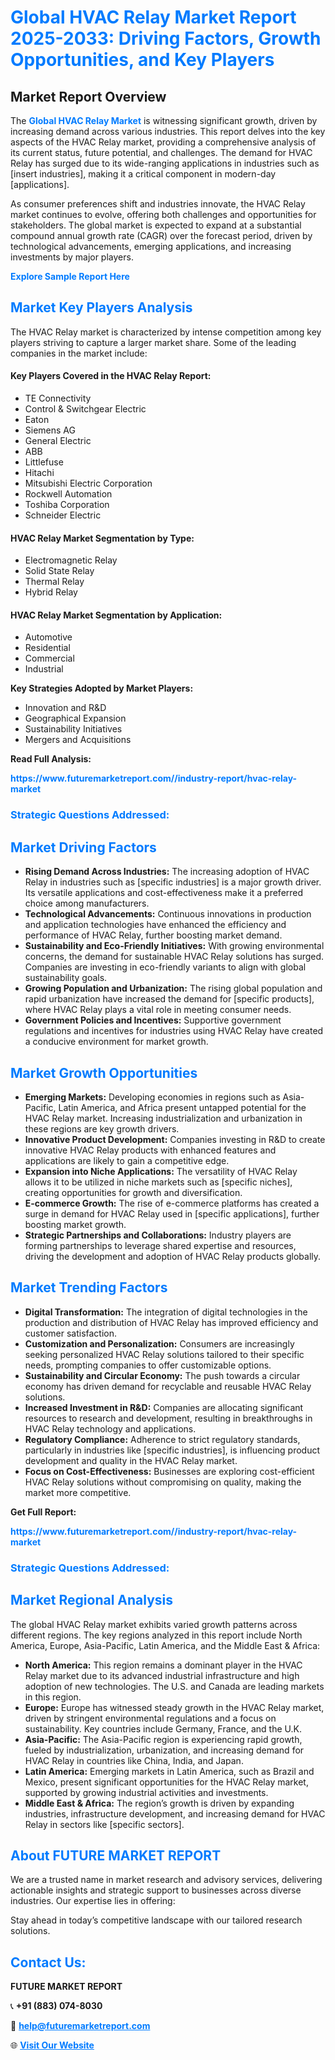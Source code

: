 <h1 style="color: #007BFF;">Global HVAC Relay Market Report 2025-2033: Driving Factors, Growth Opportunities, and Key Players</h1>

<section id="overview">
<h2>Market Report Overview</h2>
<p>The <a href="https://www.futuremarketreport.com//industry-report/hvac-relay-market" style="color: #007BFF; text-decoration: none;"><strong>Global HVAC Relay Market</strong></a> is witnessing significant growth, driven by increasing demand across various industries. This report delves into the key aspects of the HVAC Relay market, providing a comprehensive analysis of its current status, future potential, and challenges. The demand for HVAC Relay has surged due to its wide-ranging applications in industries such as [insert industries], making it a critical component in modern-day [applications].</p>
<p>As consumer preferences shift and industries innovate, the HVAC Relay market continues to evolve, offering both challenges and opportunities for stakeholders. The global market is expected to expand at a substantial compound annual growth rate (CAGR) over the forecast period, driven by technological advancements, emerging applications, and increasing investments by major players.</p>
</section>

<section id="overview">
<p><a href="https://www.futuremarketreport.com//request-sample/reportId=85119" style="color: #007BFF; text-decoration: none;"><strong>Explore Sample Report Here</strong></a></p>
</section>

<section id="key-players">
<h2 style="color: #007BFF;">Market Key Players Analysis</h2>
<p>The HVAC Relay market is characterized by intense competition among key players striving to capture a larger market share. Some of the leading companies in the market include:</p>
<h4>Key Players Covered in the HVAC Relay Report:</h4>
<ul><li>TE Connectivity</li><li>Control &amp; Switchgear Electric</li><li>Eaton</li><li>Siemens AG</li><li>General Electric</li><li>ABB</li><li>Littlefuse</li><li>Hitachi</li><li>Mitsubishi Electric Corporation</li><li>Rockwell Automation</li><li>Toshiba Corporation</li><li>Schneider Electric</li></ul>
<h4>HVAC Relay Market Segmentation by Type:</h4>
<ul><li>Electromagnetic Relay</li><li>Solid State Relay</li><li>Thermal Relay</li><li>Hybrid Relay</li></ul>

<h4>HVAC Relay Market Segmentation by Application:</h4>
<ul><li>Automotive</li><li>Residential</li><li>Commercial</li><li>Industrial</li></ul>
<p><strong>Key Strategies Adopted by Market Players:</strong></p>
<ul>
<li>Innovation and R&D</li>
<li>Geographical Expansion</li>
<li>Sustainability Initiatives</li>
<li>Mergers and Acquisitions</li>
</ul>
</section>

<section>
<p><strong>Read Full Analysis: </strong></p><a href="https://www.futuremarketreport.com//industry-report/hvac-relay-market" style="color: #007BFF; text-decoration: none;"><strong>https://www.futuremarketreport.com//industry-report/hvac-relay-market</strong></a>
<h3 style="color: #007BFF;">Strategic Questions Addressed:</h3>
</section>

<section id="driving-factors">
<h2 style="color: #007BFF;">Market Driving Factors</h2>
<ul>
<li><strong>Rising Demand Across Industries:</strong> The increasing adoption of HVAC Relay in industries such as [specific industries] is a major growth driver. Its versatile applications and cost-effectiveness make it a preferred choice among manufacturers.</li>
<li><strong>Technological Advancements:</strong> Continuous innovations in production and application technologies have enhanced the efficiency and performance of HVAC Relay, further boosting market demand.</li>
<li><strong>Sustainability and Eco-Friendly Initiatives:</strong> With growing environmental concerns, the demand for sustainable HVAC Relay solutions has surged. Companies are investing in eco-friendly variants to align with global sustainability goals.</li>
<li><strong>Growing Population and Urbanization:</strong> The rising global population and rapid urbanization have increased the demand for [specific products], where HVAC Relay plays a vital role in meeting consumer needs.</li>
<li><strong>Government Policies and Incentives:</strong> Supportive government regulations and incentives for industries using HVAC Relay have created a conducive environment for market growth.</li>
</ul>
</section>

<section id="growth-opportunities">
<h2 style="color: #007BFF;">Market Growth Opportunities</h2>
<ul>
<li><strong>Emerging Markets:</strong> Developing economies in regions such as Asia-Pacific, Latin America, and Africa present untapped potential for the HVAC Relay market. Increasing industrialization and urbanization in these regions are key growth drivers.</li>
<li><strong>Innovative Product Development:</strong> Companies investing in R&D to create innovative HVAC Relay products with enhanced features and applications are likely to gain a competitive edge.</li>
<li><strong>Expansion into Niche Applications:</strong> The versatility of HVAC Relay allows it to be utilized in niche markets such as [specific niches], creating opportunities for growth and diversification.</li>
<li><strong>E-commerce Growth:</strong> The rise of e-commerce platforms has created a surge in demand for HVAC Relay used in [specific applications], further boosting market growth.</li>
<li><strong>Strategic Partnerships and Collaborations:</strong> Industry players are forming partnerships to leverage shared expertise and resources, driving the development and adoption of HVAC Relay products globally.</li>
</ul>
</section>

<section id="trending-factors">
<h2 style="color: #007BFF;">Market Trending Factors</h2>
<ul>
<li><strong>Digital Transformation:</strong> The integration of digital technologies in the production and distribution of HVAC Relay has improved efficiency and customer satisfaction.</li>
<li><strong>Customization and Personalization:</strong> Consumers are increasingly seeking personalized HVAC Relay solutions tailored to their specific needs, prompting companies to offer customizable options.</li>
<li><strong>Sustainability and Circular Economy:</strong> The push towards a circular economy has driven demand for recyclable and reusable HVAC Relay solutions.</li>
<li><strong>Increased Investment in R&D:</strong> Companies are allocating significant resources to research and development, resulting in breakthroughs in HVAC Relay technology and applications.</li>
<li><strong>Regulatory Compliance:</strong> Adherence to strict regulatory standards, particularly in industries like [specific industries], is influencing product development and quality in the HVAC Relay market.</li>
<li><strong>Focus on Cost-Effectiveness:</strong> Businesses are exploring cost-efficient HVAC Relay solutions without compromising on quality, making the market more competitive.</li>
</ul>
</section>

<section>
<p><strong>Get Full Report: </strong></p><a href="https://www.futuremarketreport.com//industry-report/hvac-relay-market" style="color: #007BFF; text-decoration: none;"><strong>https://www.futuremarketreport.com//industry-report/hvac-relay-market</strong></a>
<h3 style="color: #007BFF;">Strategic Questions Addressed:</h3>
</section>


<section id="regional-analysis">
<h2 style="color: #007BFF;">Market Regional Analysis</h2>
<p>The global HVAC Relay market exhibits varied growth patterns across different regions. The key regions analyzed in this report include North America, Europe, Asia-Pacific, Latin America, and the Middle East & Africa:</p>
<ul>
<li><strong>North America:</strong> This region remains a dominant player in the HVAC Relay market due to its advanced industrial infrastructure and high adoption of new technologies. The U.S. and Canada are leading markets in this region.</li>
<li><strong>Europe:</strong> Europe has witnessed steady growth in the HVAC Relay market, driven by stringent environmental regulations and a focus on sustainability. Key countries include Germany, France, and the U.K.</li>
<li><strong>Asia-Pacific:</strong> The Asia-Pacific region is experiencing rapid growth, fueled by industrialization, urbanization, and increasing demand for HVAC Relay in countries like China, India, and Japan.</li>
<li><strong>Latin America:</strong> Emerging markets in Latin America, such as Brazil and Mexico, present significant opportunities for the HVAC Relay market, supported by growing industrial activities and investments.</li>
<li><strong>Middle East & Africa:</strong> The region’s growth is driven by expanding industries, infrastructure development, and increasing demand for HVAC Relay in sectors like [specific sectors].</li>
</ul>
</section>

<footer>
<h2 style="color: #007BFF;">About FUTURE MARKET REPORT</h2>
<p>We are a trusted name in market research and advisory services, delivering actionable insights and strategic support to businesses across diverse industries. Our expertise lies in offering:</p>

<p>Stay ahead in today’s competitive landscape with our tailored research solutions.</p>

<h2 style="color: #007BFF;">Contact Us:</h2>
<p><strong>FUTURE MARKET REPORT</strong></p>
<p>📞 <strong>+91 (883) 074-8030</strong></p>
<p>📧 <strong><a href="mailto:help@futuremarketreport.com" style="color: #007BFF;">help@futuremarketreport.com</a></strong></p>
<p>🌐 <strong><a href="https://www.futuremarketreport.com/" style="color: #007BFF;">Visit Our Website</a></strong></p>
</footer>